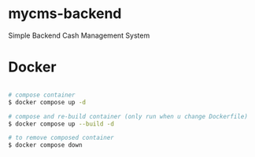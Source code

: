 # mycms-backend
Simple Backend Cash Management System





# Docker
```bash

# compose container
$ docker compose up -d

# compose and re-build container (only run when u change Dockerfile)
$ docker compose up --build -d

# to remove composed container
$ docker compose down
```
